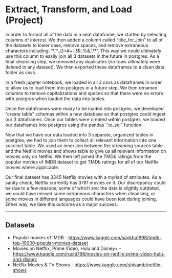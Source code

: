 # Extract, Transform, and Load (Project)

In order to format all of the data in a neat dataframe, we started by selecting columns of interest. We then added a column called “title_for_join” to all of the datasets to lower case, remove spaces, and remove extraneous characters including: “\\`*_{}[]()>#+-.!$:;%&,'/?”. This way we could ultimately use this column to easily join all 3 datasets in the future in postgres. As a final cleansing step, we removed any duplicates (no rows ultimately were deleted in any dataset). We then exported these dataframes to a clean data folder as csvs.

In a fresh jupyter notebook, we loaded in all 3 csvs as dataframes in order to allow us to load them into postgres in a future step. We then renamed columns to remove capitalizations and spaces so that there were no errors with postgres when loaded the data into tables.

Once the dataframes were ready to be loaded into postgres, we developed “create table” schemas within a new database so that postgres could ingest our 3 dataframes. Once our tables were created within postgres, we loaded our dataframes into postgres using the pandas “.to_sql” function. 

Now that we have our data loaded into 3 separate, organized tables in postgres, we had to join them to collect all relevant information into one succinct table. We used an inner join between the streaming sources table and the Netflix movies and shows table to give us all relevant information on movies only on Netflix. We then left joined the TMDb ratings from the popular movies of IMDB dataset to get TMDb ratings for all of our Netflix movies where applicable.

Our final dataset has 3345 Netflix movies with a myriad of attributes. As a sanity check, Netflix currently has 3781 movies on it. Our discrepancy could be due to a few reasons, some of which are: the data is slightly outdated, we could have missed some extraneous characters when cleansing, or some movies in different languages could have been lost during joining. Either way, we take this outcome as a major success.

-------------------------------------------
## Datasets

* Popular movies of IMDB - https://www.kaggle.com/sankha1998/tmdb-top-10000-popular-movies-dataset 
* Movies on Netflix, Prime Video, Hulu and Disney+ - https://www.kaggle.com/ruchi798/movies-on-netflix-prime-video-hulu-and-disney 
* Netflix Movies & TV Shows - https://www.kaggle.com/shivamb/netflix-shows

